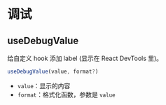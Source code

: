 # 调试

## useDebugValue

给自定义 hook 添加 label (显示在 React DevTools 里)。

```js
useDebugValue(value, format?)
```

- `value`：显示的内容
- `format`：格式化函数，参数是 `value`
